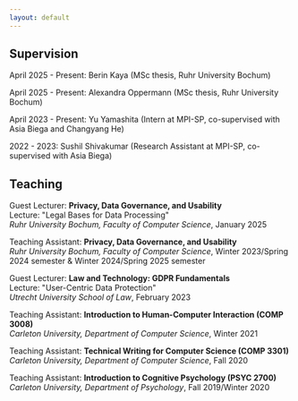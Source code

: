 ```yaml
---
layout: default
---
```


## Supervision
April 2025 - Present: Berin Kaya (MSc thesis, Ruhr University Bochum)

April 2025 - Present: Alexandra Oppermann (MSc thesis, Ruhr University Bochum)

April 2023 - Present: Yu Yamashita (Intern at MPI-SP, co-supervised with Asia Biega and Changyang He)

2022 - 2023: Sushil Shivakumar (Research Assistant at MPI-SP, co-supervised with Asia Biega)

## Teaching
Guest Lecturer: **Privacy, Data Governance, and Usability**  
Lecture: "Legal Bases for Data Processing"  
_Ruhr University Bochum, Faculty of Computer Science_, January 2025

Teaching Assistant: **Privacy, Data Governance, and Usability**  
_Ruhr University Bochum, Faculty of Computer Science_, Winter 2023/Spring 2024 semester & Winter 2024/Spring 2025 semester

Guest Lecturer: **Law and Technology: GDPR Fundamentals**  
Lecture: "User-Centric Data Protection"  
_Utrecht University School of Law_, February 2023

Teaching Assistant: **Introduction to Human-Computer Interaction (COMP 3008)**  
_Carleton University, Department of Computer Science_, Winter 2021

Teaching Assistant: **Technical Writing for Computer Science (COMP 3301)**  
_Carleton University, Department of Computer Science_, Fall 2020

Teaching Assistant: **Introduction to Cognitive Psychology (PSYC 2700)**  
_Carleton University, Department of Psychology_, Fall 2019/Winter 2020
